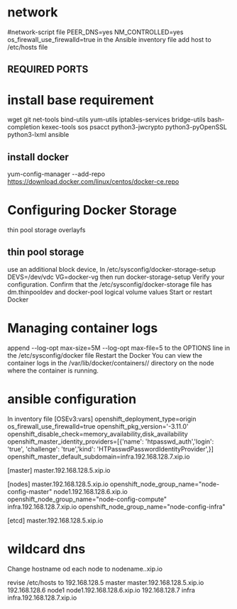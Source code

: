 # network
#network-script file
PEER_DNS=yes
NM_CONTROLLED=yes
os_firewall_use_firewalld=true in the Ansible inventory file
add host to /etc/hosts file
## REQUIRED PORTS


# install base requirement
wget git net-tools bind-utils yum-utils iptables-services bridge-utils bash-completion kexec-tools sos psacct
python3-jwcrypto
python3-pyOpenSSL
python3-lxml
ansible

## install docker
yum-config-manager  --add-repo https://download.docker.com/linux/centos/docker-ce.repo

# Configuring Docker Storage
thin pool storage
overlayfs
## thin pool storage
use an additional block device, In /etc/sysconfig/docker-storage-setup
DEVS=/dev/vdc
VG=docker-vg
then run docker-storage-setup
Verify your configuration. Confirm that the /etc/sysconfig/docker-storage file has dm.thinpooldev and docker-pool logical volume values
Start or restart Docker

# Managing container logs
append --log-opt max-size=5M --log-opt max-file=5 to the OPTIONS line in the /etc/sysconfig/docker file
Restart the Docker
You can view the container logs in the /var/lib/docker/containers/<hash>/ directory on the node where the container is running.

# ansible configuration
In inventory file
[OSEv3:vars]
openshift_deployment_type=origin
os_firewall_use_firewalld=true
openshift_pkg_version='-3.11.0'
openshift_disable_check=memory_availability,disk_availability
openshift_master_identity_providers=[{'name': 'htpasswd_auth','login': 'true', 'challenge': 'true','kind': 'HTPasswdPasswordIdentityProvider',}]
openshift_master_default_subdomain=infra.192.168.128.7.xip.io

[master]
master.192.168.128.5.xip.io

[nodes]
master.192.168.128.5.xip.io openshift_node_group_name="node-config-master"
node1.192.168.128.6.xip.io openshift_node_group_name="node-config-compute"
infra.192.168.128.7.xip.io openshift_node_group_name="node-config-infra"

[etcd]
master.192.168.128.5.xip.io

# wildcard dns
Change hostname od each node to
nodename.<ip>.xip.io

revise /etc/hosts to
192.168.128.5    master    master.192.168.128.5.xip.io
192.168.128.6    node1    node1.192.168.128.6.xip.io
192.168.128.7    infra    infra.192.168.128.7.xip.io